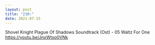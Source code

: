 ```yaml
---
layout: post
title: "210:"
date: 2021-07-15
---
```


Shovel Knight Plague Of Shadows Soundtrack (Ost) - 05 Waltz For One
https://youtu.be/JnxWtxo0VNk
